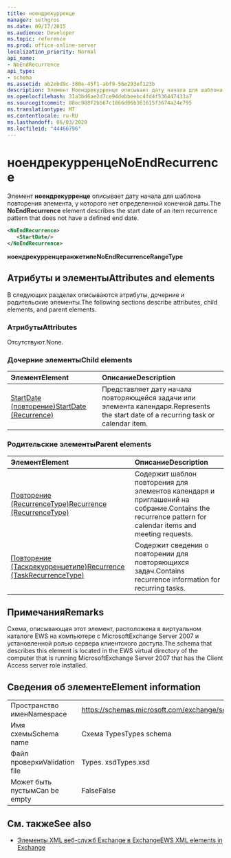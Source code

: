 ```yaml
---
title: ноендрекурренце
manager: sethgros
ms.date: 09/17/2015
ms.audience: Developer
ms.topic: reference
ms.prod: office-online-server
localization_priority: Normal
api_name:
- NoEndRecurrence
api_type:
- schema
ms.assetid: ab2ebd9c-388e-45f1-abf9-56e293ef123b
description: Элемент Ноендрекурренце описывает дату начала для шаблона повторения элемента, у которого нет определенной конечной даты.
ms.openlocfilehash: 31a3bd6ae2d7ce94debbeebc4fd4f536447433a7
ms.sourcegitcommit: 88ec988f2bb67c1866d06b361615f3674a24e795
ms.translationtype: MT
ms.contentlocale: ru-RU
ms.lasthandoff: 06/03/2020
ms.locfileid: "44466796"
---
```

# <a name="noendrecurrence"></a><span data-ttu-id="1639a-103">ноендрекурренце</span><span class="sxs-lookup"><span data-stu-id="1639a-103">NoEndRecurrence</span></span>

<span data-ttu-id="1639a-104">Элемент **ноендрекурренце** описывает дату начала для шаблона повторения элемента, у которого нет определенной конечной даты.</span><span class="sxs-lookup"><span data-stu-id="1639a-104">The **NoEndRecurrence** element describes the start date of an item recurrence pattern that does not have a defined end date.</span></span> 
  
```xml
<NoEndRecurrence>
   <StartDate/>
</NoEndRecurrence>
```

 <span data-ttu-id="1639a-105">**ноендрекурренцеранжетипе**</span><span class="sxs-lookup"><span data-stu-id="1639a-105">**NoEndRecurrenceRangeType**</span></span>
## <a name="attributes-and-elements"></a><span data-ttu-id="1639a-106">Атрибуты и элементы</span><span class="sxs-lookup"><span data-stu-id="1639a-106">Attributes and elements</span></span>

<span data-ttu-id="1639a-107">В следующих разделах описываются атрибуты, дочерние и родительские элементы.</span><span class="sxs-lookup"><span data-stu-id="1639a-107">The following sections describe attributes, child elements, and parent elements.</span></span>
  
### <a name="attributes"></a><span data-ttu-id="1639a-108">Атрибуты</span><span class="sxs-lookup"><span data-stu-id="1639a-108">Attributes</span></span>

<span data-ttu-id="1639a-109">Отсутствуют.</span><span class="sxs-lookup"><span data-stu-id="1639a-109">None.</span></span>
  
### <a name="child-elements"></a><span data-ttu-id="1639a-110">Дочерние элементы</span><span class="sxs-lookup"><span data-stu-id="1639a-110">Child elements</span></span>

|<span data-ttu-id="1639a-111">**Элемент**</span><span class="sxs-lookup"><span data-stu-id="1639a-111">**Element**</span></span>|<span data-ttu-id="1639a-112">**Описание**</span><span class="sxs-lookup"><span data-stu-id="1639a-112">**Description**</span></span>|
|:-----|:-----|
|[<span data-ttu-id="1639a-113">StartDate (повторение)</span><span class="sxs-lookup"><span data-stu-id="1639a-113">StartDate (Recurrence)</span></span>](startdate-recurrence.md) <br/> |<span data-ttu-id="1639a-114">Представляет дату начала повторяющейся задачи или элемента календаря.</span><span class="sxs-lookup"><span data-stu-id="1639a-114">Represents the start date of a recurring task or calendar item.</span></span>  <br/> |
   
### <a name="parent-elements"></a><span data-ttu-id="1639a-115">Родительские элементы</span><span class="sxs-lookup"><span data-stu-id="1639a-115">Parent elements</span></span>

|<span data-ttu-id="1639a-116">**Элемент**</span><span class="sxs-lookup"><span data-stu-id="1639a-116">**Element**</span></span>|<span data-ttu-id="1639a-117">**Описание**</span><span class="sxs-lookup"><span data-stu-id="1639a-117">**Description**</span></span>|
|:-----|:-----|
|[<span data-ttu-id="1639a-118">Повторение (RecurrenceType)</span><span class="sxs-lookup"><span data-stu-id="1639a-118">Recurrence (RecurrenceType)</span></span>](recurrence-recurrencetype.md) <br/> |<span data-ttu-id="1639a-119">Содержит шаблон повторения для элементов календаря и приглашений на собрание.</span><span class="sxs-lookup"><span data-stu-id="1639a-119">Contains the recurrence pattern for calendar items and meeting requests.</span></span>  <br/> |
|[<span data-ttu-id="1639a-120">Повторение (Таскрекурренцетипе)</span><span class="sxs-lookup"><span data-stu-id="1639a-120">Recurrence (TaskRecurrenceType)</span></span>](recurrence-taskrecurrencetype.md) <br/> |<span data-ttu-id="1639a-121">Содержит сведения о повторении для повторяющихся задач.</span><span class="sxs-lookup"><span data-stu-id="1639a-121">Contains recurrence information for recurring tasks.</span></span>  <br/> |
   
## <a name="remarks"></a><span data-ttu-id="1639a-122">Примечания</span><span class="sxs-lookup"><span data-stu-id="1639a-122">Remarks</span></span>

<span data-ttu-id="1639a-123">Схема, описывающая этот элемент, расположена в виртуальном каталоге EWS на компьютере с MicrosoftExchange Server 2007 и установленной ролью сервера клиентского доступа.</span><span class="sxs-lookup"><span data-stu-id="1639a-123">The schema that describes this element is located in the EWS virtual directory of the computer that is running MicrosoftExchange Server 2007 that has the Client Access server role installed.</span></span>
  
## <a name="element-information"></a><span data-ttu-id="1639a-124">Сведения об элементе</span><span class="sxs-lookup"><span data-stu-id="1639a-124">Element information</span></span>

|||
|:-----|:-----|
|<span data-ttu-id="1639a-125">Пространство имен</span><span class="sxs-lookup"><span data-stu-id="1639a-125">Namespace</span></span>  <br/> |https://schemas.microsoft.com/exchange/services/2006/types  <br/> |
|<span data-ttu-id="1639a-126">Имя схемы</span><span class="sxs-lookup"><span data-stu-id="1639a-126">Schema name</span></span>  <br/> |<span data-ttu-id="1639a-127">Схема Types</span><span class="sxs-lookup"><span data-stu-id="1639a-127">Types schema</span></span>  <br/> |
|<span data-ttu-id="1639a-128">Файл проверки</span><span class="sxs-lookup"><span data-stu-id="1639a-128">Validation file</span></span>  <br/> |<span data-ttu-id="1639a-129">Types. xsd</span><span class="sxs-lookup"><span data-stu-id="1639a-129">Types.xsd</span></span>  <br/> |
|<span data-ttu-id="1639a-130">Может быть пустым</span><span class="sxs-lookup"><span data-stu-id="1639a-130">Can be empty</span></span>  <br/> |<span data-ttu-id="1639a-131">False</span><span class="sxs-lookup"><span data-stu-id="1639a-131">False</span></span>  <br/> |
   
## <a name="see-also"></a><span data-ttu-id="1639a-132">См. также</span><span class="sxs-lookup"><span data-stu-id="1639a-132">See also</span></span>



- [<span data-ttu-id="1639a-133">Элементы XML веб-служб Exchange в Exchange</span><span class="sxs-lookup"><span data-stu-id="1639a-133">EWS XML elements in Exchange</span></span>](ews-xml-elements-in-exchange.md)


